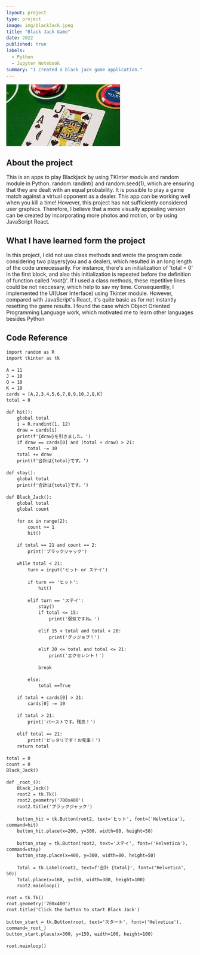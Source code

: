 ```yaml
---
layout: project
type: project
image: img/blackJack.jpeg
title: "Black Jack Game"
date: 2022
published: true
labels:
  - Python
  - Jupyter Notebook
summary: "I created a black jack game application."
---
```


<img class="img-fluid" src="../img/blackJack.jpeg">

## About the project
This is an apps to play Blackjack by using TKInter module and random module in Python.
random.randint() and random.seed(1), which are ensuring that they are dealt with an equal probability.
It is possible to play a game match against a virtual opponent as a dealer.
This app can be working well when you kill a time!
However, this project has not sufficiently considered user graphics. Therefore, I believe that a more visually appealing version can be created by incorporating more photos and motion, or by using JavaScript React.

## What I have learned form the project
In this project, I did not use class methods and wrote the program code considering two players(you and a dealer), which resulted in an long length of the code unnecessarily. For instance, there's an initialization of 'total = 0' in the first block, and also this initialization is repeated before the definition of function called '_root_()'. If I used a class methods, these repetitive lines could be not neccesary, which help to sav my time. Consequentlly, I implemented the UI(User Interface) using Tkinter module.
However, compared with JavaScript's React, it's quite basic as for not instantly resetting the game results.
I found the case which Object Oriented Programming Language work, which motivated me to learn other languages besides Python


## Code Reference
```
import random as R
import tkinter as tk

A = 11
J = 10
Q = 10
K = 10
cards = [A,2,3,4,5,6,7,8,9,10,J,Q,K]
total = 0

def hit():
    global total
    i = R.randint(1, 12)
    draw = cards[i]
    print(f'{draw}を引きました。')
    if draw == cards[0] and (total + draw) > 21:
        total -= 10
    total += draw
    print(f'合計は{total}です。')

def stay():
    global total
    print(f'合計は{total}です。')

def Black_Jack():
    global total
    global count
    
    for xx in range(2):
        count += 1
        hit()
    
    if total == 21 and count == 2:
        print('ブラックジャック')
    
    while total < 21:
        turn = input('ヒット or ステイ')
        
        if turn == 'ヒット':
            hit()
            
        elif turn == 'ステイ':
            stay()
            if total <= 15:
                print('弱気ですね。')
                
            elif 15 < total and total < 20:
                print('グッジョブ！')
                
            elif 20 <= total and total <= 21:
                print('エクセレント！')
                
            break
            
        else:
            total ==True
            
    if total + cards[0] > 21:
        cards[0] -= 10
    
    if total > 21:
        print('バーストです。残念！')
        
    elif total == 21:
        print('ピッタリです！お見事！')
    return total

total = 0
count = 0
Black_Jack()

def _root_():
    Black_Jack()
    root2 = tk.Tk()
    root2.geometry('700x400')
    root2.title('ブラックジャック')

    button_hit = tk.Button(root2, text='ヒット', font=('Helvetica'), command=hit)
    button_hit.place(x=200, y=300, width=80, height=50)

    button_stay = tk.Button(root2, text='ステイ', font=('Helvetica'), command=stay)
    button_stay.place(x=400, y=300, width=80, height=50)

    Total = tk.Label(root2, text=f'合計 {total}', font=('Helvetica', 50))
    Total.place(x=160, y=150, width=380, height=100)
    root2.mainloop()
    
root = tk.Tk()
root.geometry('700x400')
root.title('Click the button to start Black Jack')

button_start = tk.Button(root, text='スタート', font=('Helvetica'), command=_root_)
button_start.place(x=300, y=150, width=100, height=100)

root.mainloop()
```
